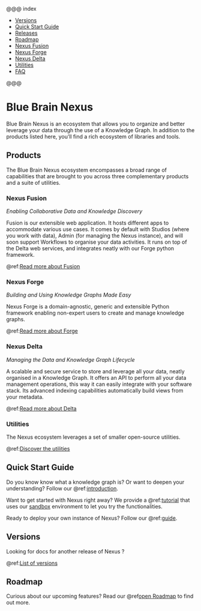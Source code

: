 @@@ index

- [Versions](versions.md)
- [Quick Start Guide](getting-started/index.md)
- [Releases](releases/index.md)
- [Roadmap](roadmap.md)
- [Nexus Fusion](fusion/index.md)
- [Nexus Forge](forge.md)
- [Nexus Delta](delta/index.md)
- [Utilities](utilities/index.md)
- [FAQ](faq.md)

@@@

# Blue Brain Nexus

Blue Brain Nexus is an ecosystem that allows you to organize and better leverage your data through the use of a Knowledge Graph. In addition to the products listed here, you’ll find a rich ecosystem of libraries and tools.

## Products

The Blue Brain Nexus ecosystem encompasses a broad range of capabilities that are brought to you across three complementary products and a suite of utilities.

### Nexus Fusion

*Enabling Collaborative Data and Knowledge Discovery*

Fusion is our extensible web application. It hosts different apps to accommodate various use cases. It comes by default with Studios (where you work with data), Admin (for managing the Nexus instance), and will soon support Workflows to organise your data activities. It runs on top of the Delta web services, and integrates neatly with our Forge python framework.

@ref:[Read more about Fusion](fusion/index.md)

### Nexus Forge

*Building and Using Knowledge Graphs Made Easy*

Nexus Forge is a domain-agnostic, generic and extensible Python framework enabling non-expert users to create and manage knowledge graphs.

@ref:[Read more about Forge](forge.md)


### Nexus Delta

*Managing the Data and Knowledge Graph Lifecycle*

A scalable and secure service to store and leverage all your data, neatly organised in a Knowledge Graph. It offers an API to perform all your data management operations, this way it can easily integrate with your software stack. Its advanced indexing capabilities automatically build views from your metadata.

@ref:[Read more about Delta](delta/index.md)

### Utilities

The Nexus ecosystem leverages a set of smaller open-source utilities.

@ref:[Discover the utilities](utilities/index.md)

## Quick Start Guide

Do you know know what a knowledge graph is? Or want to deepen your understanding? Follow our @ref:[introduction](getting-started/understanding-knowledge-graphs.md).

Want to get started with Nexus right away? We provide a @ref:[tutorial](getting-started/try-nexus.md) that uses our [sandbox](https://sandbox.bluebrainnexus.io/) environment to let you try the functionalities.

Ready to deploy your own instance of Nexus? Follow our @ref:[guide](getting-started/running-nexus.md).

## Versions

Looking for docs for another release of Nexus ?

@ref:[List of versions](versions.md)

## Roadmap

Curious about our upcoming features? Read our @ref[open Roadmap](roadmap.md) to find out more.
